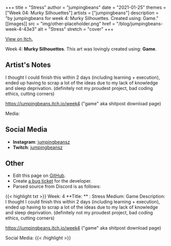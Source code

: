 +++
title =       "Stress"
author =      "jumpingbeans"
date =        "2021-01-25"
themes =      ["Week 04: Murky Silhouettes"]
artists =     ["jumpingbeans"]
description = "by jumpingbeans for week 4: Murky Silhouettes. Created using: Game."
[[images]]
              src = "img/other-placeholder.png"
              href = "/blog/jumpingbeans-week-4-43e3"
              alt = "Stress"
              stretch = "cover"
+++


[View on Itch.](https://jumpingbeans.itch.io/week4)


Week 4: **Murky Silhouettes**. This art was lovingly created using: **Game**.

## Artist's Notes

I thought I could finish this within 2 days (including learning + execution), ended up having to scrap a lot of the ideas due to my lack of knowledge and sleep deprivation. (definitely not my proudest project, bad coding ethics, cutting corners) 

https://jumpingbeans.itch.io/week4 ("game" aka shitpost download page)

Media:

## Social Media

- **Instagram**: <a href='https://instagram.com/jumpingbeansz' target='_blank'>jumpingbeansz</a>
- **Twitch**: <a href='https://twitch.tv/jumpingbeansz' target='_blank'>jumpingbeansz</a>

## Other

- Edit this page on [GitHub](https://github.com/teaminkling/web-refresh/edit/main/content/blog/jumpingbeans-week-4-43e3.md).
- Create [a bug ticket](https://github.com/teaminkling/web-refresh/issues/new?assignees=&labels=bug&template=problem-report.md&title=) for the developer.
- Parsed source from Discord is as follows:

{{< highlight txt >}}
Week: 4
**Title:  ** : Stress
Medium: Game
Description: I thought I could finish this within 2 days (including learning + execution), ended up having to scrap a lot of the ideas due to my lack of knowledge and sleep deprivation. (definitely not my proudest project, bad coding ethics, cutting corners) 

https://jumpingbeans.itch.io/week4 ("game" aka shitpost download page)

Social Media:
{{< /highlight >}}
